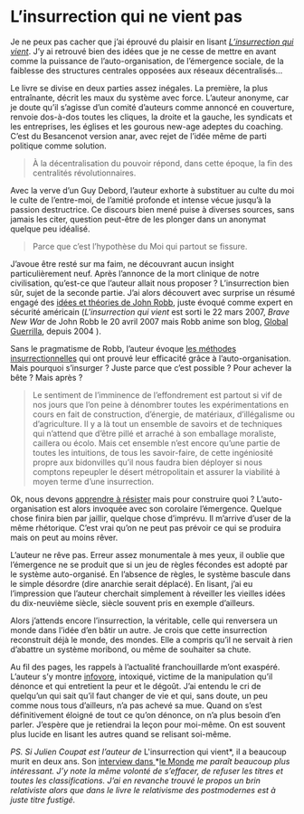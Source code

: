 # L’insurrection qui ne vient pas

Je ne peux pas cacher que j’ai éprouvé du plaisir en lisant [*L’insurrection qui vient*](http://rebellyon.info/article5710.html). J’y ai retrouvé bien des idées que je ne cesse de mettre en avant comme la puissance de l’auto-organisation, de l’émergence sociale, de la faiblesse des structures centrales opposées aux réseaux décentralisés…

Le livre se divise en deux parties assez inégales. La première, la plus entraînante, décrit les maux du système avec force. L’auteur anonyme, car je doute qu’il s’agisse d’un comité d’auteurs comme annoncé en couverture, renvoie dos-à-dos toutes les cliques, la droite et la gauche, les syndicats et les entreprises, les églises et les gourous new-age adeptes du coaching. C’est du Besancenot version anar, avec rejet de l’idée même de parti politique comme solution.<span id="more-6865"></span>

> À la décentralisation du pouvoir répond, dans cette époque, la fin des centralités révolutionnaires.

Avec la verve d’un Guy Debord, l’auteur exhorte à substituer au culte du moi le culte de l’entre-moi, de l’amitié profonde et intense vécue jusqu’à la passion destructrice. Ce discours bien mené puise à diverses sources, sans jamais les citer, question peut-être de les plonger dans un anonymat quelque peu idéalisé.

> Parce que c’est l’hypothèse du Moi qui partout se fissure.

J’avoue être resté sur ma faim, ne découvrant aucun insight particulièrement neuf. Après l’annonce de la mort clinique de notre civilisation, qu’est-ce que l’auteur allait nous proposer ? L’insurrection bien sûr, sujet de la seconde partie. J’ai alors découvert avec surprise un résumé engagé des [idées et théories de John Robb](http://blog.tcrouzet.com/2008/02/22/le-cinquieme-pouvoir-militaire/), juste évoqué comme expert en sécurité américain (*L'insurrection qui vient* est sorti le 22 mars 2007, *Brave New War* de John Robb le 20 avril 2007 mais Robb anime son blog, [Global Guerrilla](http://globalguerrillas.typepad.com), depuis 2004 ).

Sans le pragmatisme de Robb, l’auteur évoque [les méthodes insurrectionnelles](http://blog.tcrouzet.com/2008/03/30/la-premiere-puissance-mondiale-c%E2%80%99est-la-guerilla/) qui ont prouvé leur efficacité grâce à l’auto-organisation. Mais pourquoi s’insurger ? Juste parce que c’est possible ? Pour achever la bête ? Mais après ?

> Le sentiment de l’imminence de l’effondrement est partout si vif de nos jours que l’on peine à dénombrer toutes les expérimentations en cours en fait de construction, d’énergie, de matériaux, d’illégalisme ou d’agriculture. Il y a là tout un ensemble de savoirs et de techniques qui n’attend que d’être pillé et arraché à son emballage moraliste, caillera ou écolo. Mais cet ensemble n’est encore qu’une partie de toutes les intuitions, de tous les savoir-faire, de cette ingéniosité propre aux bidonvilles qu’il nous faudra bien déployer si nous comptons repeupler le désert métropolitain et assurer la viabilité à moyen terme d’une insurrection.

Ok, nous devons [apprendre à résister](http://blog.tcrouzet.com/2009/05/15/reprendre-du-temps-de-cerveau-disponible/) mais pour construire quoi ? L’auto-organisation est alors invoquée avec son corolaire l’émergence. Quelque chose finira bien par jaillir, quelque chose d’imprévu. Il m’arrive d’user de la même rhétorique. C’est vrai qu’on ne peut pas prévoir ce qui se produira mais on peut au moins rêver.

L’auteur ne rêve pas. Erreur assez monumentale à mes yeux, il oublie que l’émergence ne se produit que si un jeu de règles fécondes est adopté par le système auto-organisé. En l’absence de règles, le système bascule dans le simple désordre (dire anarchie serait déplacé). En lisant, j’ai eu l’impression que l’auteur cherchait simplement à réveiller les vieilles idées du dix-neuvième siècle, siècle souvent pris en exemple d’ailleurs.

Alors j’attends encore l’insurrection, la véritable, celle qui renversera un monde dans l’idée d’en bâtir un autre. Je crois que cette insurrection reconstruit déjà le monde, des mondes. Elle a compris qu’il ne servait à rien d’abattre un système moribond, ou même de souhaiter sa chute.

Au fil des pages, les rappels à l’actualité franchouillarde m’ont exaspéré. L’auteur s’y montre [infovore](http://blog.tcrouzet.com/2006/07/28/infovore/), intoxiqué, victime de la manipulation qu’il dénonce et qui entretient la peur et le dégoût. J’ai entendu le cri de quelqu’un qui sait qu’il faut changer de vie et qui, sans doute, un peu comme nous tous d’ailleurs, n’a pas achevé sa mue. Quand on s’est définitivement éloigné de tout ce qu’on dénonce, on n’a plus besoin d’en parler. J’espère que je retiendrai la leçon pour moi-même. On est souvent plus lucide en lisant les autres quand se relisant soi-même.

*PS. Si Julien Coupat est l’auteur de* L'insurrection qui vient*, il a beaucoup murit en deux ans. Son [interview dans ](http://blog.tcrouzet.com/2009/05/25/julien-coupat-la-fabrication-d%E2%80%99un-heros/)*[le Monde](http://blog.tcrouzet.com/2009/05/25/julien-coupat-la-fabrication-d%E2%80%99un-heros/) *me paraît beaucoup plus intéressant. J’y note la même volonté de s’effacer, de refuser les titres et toutes les classifications. J’ai en revanche trouvé le propos un brin relativiste alors que dans le livre le relativisme des postmodernes est à juste titre fustigé.*